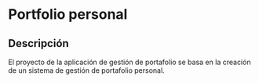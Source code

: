 # Portfolio personal 

## Descripción

El proyecto de la aplicación de gestión de portafolio se basa en la creación de un sistema de gestión de portafolio personal.
